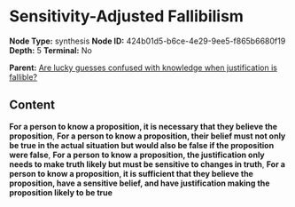 # Sensitivity-Adjusted Fallibilism

**Node Type:** synthesis
**Node ID:** 424b01d5-b6ce-4e29-9ee5-f865b6680f19
**Depth:** 5
**Terminal:** No

**Parent:** [Are lucky guesses confused with knowledge when justification is fallible?](are-lucky-guesses-confused-with-knowledge-when-justification-is-fallible-antithesis-915c2f93-a0fb-40ac-b8b8-afa1fb86a9cf.md)

## Content

**For a person to know a proposition, it is necessary that they believe the proposition**, **For a person to know a proposition, their belief must not only be true in the actual situation but would also be false if the proposition were false**, **For a person to know a proposition, the justification only needs to make truth likely but must be sensitive to changes in truth**, **For a person to know a proposition, it is sufficient that they believe the proposition, have a sensitive belief, and have justification making the proposition likely to be true**
